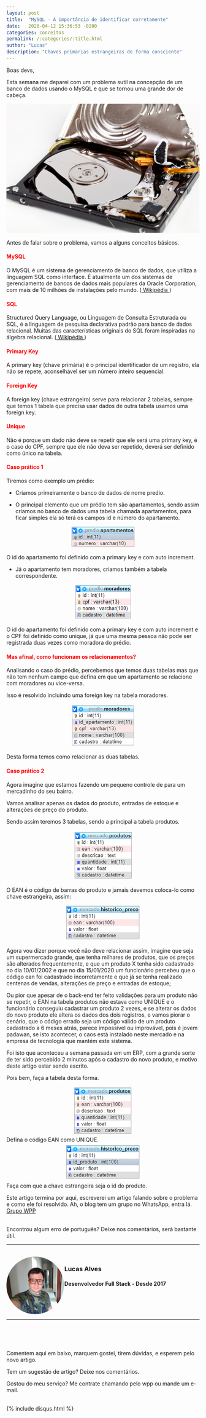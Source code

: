 ```yaml
---
layout: post
title:  "MySQL - A importância de identificar corretamente"
date:   2020-04-12 15:36:53 -0200
categories: conceitos
permalink: /:categories/:title.html
author: "Lucas"
description: "Chaves primarias estrangeiras de forma consciente"
---
```


Boas devs,

Esta semana me deparei com um problema sutil na concepção de um banco de dados usando o MySQL e que se tornou uma grande dor de cabeça.

<div style="text-align: center;">
  <img src="/assets/imagens/conceitos/banco_dados/broken.jpg"/>
</div>

Antes de falar sobre o problema, vamos a alguns conceitos básicos.

<h4 style="color: #FF0000;">MySQL</h4>

O MySQL é um sistema de gerenciamento de banco de dados, que utiliza a linguagem SQL como interface. É atualmente um dos sistemas de gerenciamento de bancos de dados mais populares da Oracle Corporation, com mais de 10 milhões de instalações pelo mundo. (<a href="https://pt.wikipedia.org/wiki/MySQL" target="_blank"> Wikipédia </a>)

<h4 style="color: #FF0000;">SQL</h4>

Structured Query Language, ou Linguagem de Consulta Estruturada ou SQL, é a linguagem de pesquisa declarativa padrão para banco de dados relacional. Muitas das características originais do SQL foram inspiradas na álgebra relacional. (<a href="https://pt.wikipedia.org/wiki/SQL" target="_blank"> Wikipédia </a>)

<h4 style="color: #FF0000;">Primary Key</h4>

A primary key (chave primária) é o principal identificador de um registro, ela não se repete, aconselhável ser um número inteiro sequencial.

<h4 style="color: #FF0000;">Foreign Key</h4>

A foreign key (chave estrangeiro) serve para relacionar 2 tabelas, sempre que temos 1 tabela que precisa usar dados de outra tabela usamos uma foreign key.

<h4 style="color: #FF0000;">Unique</h4>

Não é porque um dado não deve se repetir que ele será uma primary key, é o caso do CPF, sempre que ele não deva ser repetido, deverá ser definido como único na tabela.

<h4 style="color: #FF0000;">Caso prático 1</h4>

Tiremos como exemplo um prédio:
 - Criamos primeiramente o banco de dados de nome predio.

 - O principal elemento que um prédio tem são apartamentos, sendo assim criamos no banco de dados uma tabela chamada apartamentos, para ficar simples ela só terá os campos id e número do apartamento.

 <div style="text-align: center;">
   <img src="/assets/imagens/conceitos/banco_dados/table_apartamentos.PNG"/>
 </div>

 O id do apartamento foi definido com a primary key e com auto increment.

 - Já o apartamento tem moradores, criamos também a tabela correspondente.

 <div style="text-align: center;">
   <img src="/assets/imagens/conceitos/banco_dados/table_no_moradares.PNG"/>
 </div>

O id do apartamento foi definido com a primary key e com auto increment e o CPF foi definido como unique, já que uma mesma pessoa não pode ser registrada duas vezes como moradora do prédio.

<h4 style="color: #FF0000;">Mas afinal, como funcionam os relacionamentos?</h4>

Analisando o caso do prédio, percebemos que temos duas tabelas mas que não tem nenhum campo que defina em que um apartamento se relacione com moradores ou vice-versa.

Isso é resolvido incluindo uma foreign key na tabela moradores.

<div style="text-align: center;">
  <img src="/assets/imagens/conceitos/banco_dados/table_yes_moradares.PNG"/>
</div>

Desta forma temos como relacionar as duas tabelas.

<h4 style="color: #FF0000;">Caso prático 2</h4>

Agora imagine que estamos fazendo um pequeno controle de para um mercadinho do seu bairro.

Vamos analisar apenas os dados do produto, entradas de estoque e alterações de preço do produto.

Sendo assim teremos 3 tabelas, sendo a principal a tabela produtos.

<div style="text-align: center;">
  <img src="/assets/imagens/conceitos/banco_dados/table_produtos.PNG"/>
</div>

O EAN é o código de barras do produto e jamais devemos coloca-lo como chave estrangeira, assim:

<div style="text-align: center;">
  <img src="/assets/imagens/conceitos/banco_dados/table_historico_no_preco.PNG"/>
</div>

Agora vou dizer porque você não deve relacionar assim, imagine que seja um supermercado grande, que tenha milhares de produtos, que os preços são alterados frequentemente, e que um produto X tenha sido cadastrado no dia 10/01/2002 e que no dia 15/01/2020 um funcionário percebeu que o código ean foi cadastrado incorretamente e que já se tenha realizado centenas de vendas, alterações de preço e entradas de estoque;

Ou pior que apesar de o back-end ter feito validações para um produto não se repetir, o EAN na tabela produtos não estava como UNIQUE e o funcionário conseguiu cadastrar um produto 2 vezes, e se alterar os dados do novo produto ele altera os dados dos dois registros, e vamos piorar o cenário, que o código errado seja um código válido de um produto cadastrado a 6 meses atrás, parece impossível ou improvável, pois é jovem padawan, se isto acontecer, o caos está instalado neste mercado e na empresa de tecnologia que mantém este sistema.

Foi isto que aconteceu a semana passada em um ERP, com a grande sorte de ter sido percebido 2 minutos após o cadastro do novo produto, e motivo deste artigo estar sendo escrito.

Pois bem, faça a tabela desta forma.

<div style="text-align: center;">
  <img src="/assets/imagens/conceitos/banco_dados/table_produtos_yes.PNG"/>
</div>
Defina o código EAN como UNIQUE.

<div style="text-align: center;">
  <img src="/assets/imagens/conceitos/banco_dados/table_historico_yes_preco.PNG"/>
</div>
Faça com que a chave estrangeira seja o id do produto.

Este artigo termina por aqui, escreverei um artigo falando sobre o problema e como ele foi resolvido. Ah, o blog tem um grupo no WhatsApp, entra lá.
<a href="https://chat.whatsapp.com/KHya5ibxrqY8dS2fmdBSjM" target="_blank">Grupo WPP</a>

<br>
Encontrou algum erro de português? Deixe nos comentários, será bastante útil.

<br>
<hr>
<br>

<div style="width: 30%; float: left;">
  <img src="/assets/imagens/foto.jpg" style="height: 150px; width: 150px; border-radius: 50%;"/>
</div>

<div style="width: 100%;">
  <h3>Lucas Alves</h3>
  <h4>Desenvolvedor Full Stack - Desde 2017</h4>
</div>

<br><br><br>
<hr>
<br>

<br><br>
Comentem aqui em baixo, marquem gostei, tirem dúvidas, e esperem pelo novo artigo.

Tem um sugestão de artigo? Deixe nos comentários.

Gostou do meu serviço? Me contrate chamando pelo wpp ou mande um e-mail.
<br><br>

{% include disqus.html %}
